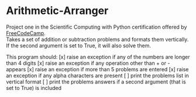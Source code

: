 # Arithmetic-Arranger
Project one in the Scientific Computing with Python certification offered by [FreeCodeCamp](https://www.freecodecamp.org/learn/scientific-computing-with-python/scientific-computing-with-python-projects/arithmetic-formatter).  
Takes a set of addition or subtraction problems and formats them vertically.  If the second argument is set to True, it will also solve them.

This program should:
[x] raise an exception if any of the numbers are longer than 4 digits
[x] raise an exception if any operation other than + or - appears
[x] raise an exception if more than 5 problems are entered
[x] raise an exception if any alpha characters are present
[ ] print the problems list in vertical format
[ ] print the problems answers if a second argument (that is set to True) is included
